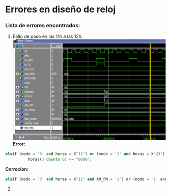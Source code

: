 # Errores en diseño de reloj
### Lista de errores encontrados:
1.  Fallo de paso en las 11h a las 12h.  
![](./Imagenes/Error-Paso11->12.png)  
**Error:** 
```vhdl
elsif (modo = '0' and horas = X"11") or (modo = '1' and horas = X"23") then
          horas(3 downto 0) <= "0000";
```
**Correcion:**
```vhdl
elsif (modo = '0' and horas = X"11" and AM_PM = '1') or (modo = '1' and horas = X"23") then
```
2. 

